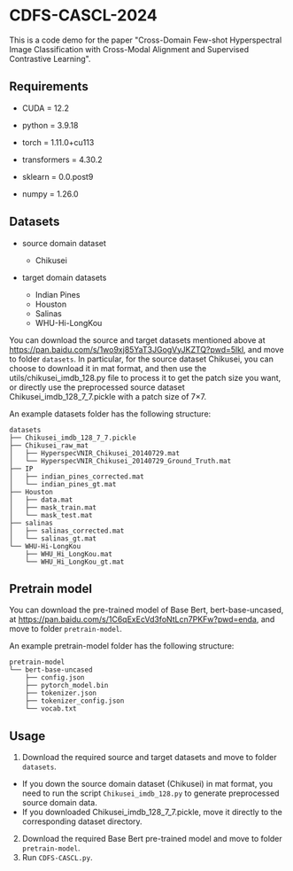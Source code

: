 # CDFS-CASCL-2024
This is a code demo for the paper "Cross-Domain Few-shot Hyperspectral Image Classification with Cross-Modal Alignment and Supervised Contrastive Learning".


## Requirements

- CUDA = 12.2

- python = 3.9.18 

- torch = 1.11.0+cu113 

- transformers = 4.30.2

- sklearn = 0.0.post9

- numpy = 1.26.0

## Datasets

- source domain dataset
  - Chikusei

- target domain datasets
  - Indian Pines
  - Houston
  - Salinas
  - WHU-Hi-LongKou

You can download the source and target datasets mentioned above at https://pan.baidu.com/s/1wo9xj85YaT3JGogVyJKZTQ?pwd=5lkl, and move to folder `datasets`.  In particular, for the source dataset Chikusei, you can choose to download it in mat format, and then use the utils/chikusei_imdb_128.py file to process it to get the patch size you want, or directly use the preprocessed source dataset Chikusei_imdb_128_7_7.pickle with a patch size of 7$\times$7. 

An example datasets folder has the following structure:

```
datasets
├── Chikusei_imdb_128_7_7.pickle
├── Chikusei_raw_mat
│   ├── HyperspecVNIR_Chikusei_20140729.mat
│   └── HyperspecVNIR_Chikusei_20140729_Ground_Truth.mat
├── IP
│   ├── indian_pines_corrected.mat
│   └── indian_pines_gt.mat
├── Houston
│   ├── data.mat
│	├── mask_train.mat
│   └── mask_test.mat
├── salinas
│   ├── salinas_corrected.mat
│   └── salinas_gt.mat
└── WHU-Hi-LongKou
    ├── WHU_Hi_LongKou.mat
    └── WHU_Hi_LongKou_gt.mat
```

## Pretrain model

You can download the pre-trained model of Base Bert, bert-base-uncased, at https://pan.baidu.com/s/1C6qExEcVd3foNtLcn7PKFw?pwd=enda, and move to folder `pretrain-model`.

An example pretrain-model folder has the following structure:

```
pretrain-model
└── bert-base-uncased
    ├── config.json
    ├── pytorch_model.bin
    ├── tokenizer.json
    ├── tokenizer_config.json
    └── vocab.txt
```

## Usage

1. Download the required source and target datasets and move to folder `datasets`.

- If you down the source domain dataset (Chikusei) in mat format, you need to run the script `Chikusei_imdb_128.py` to generate preprocessed source domain data. 
- If you downloaded Chikusei_imdb_128_7_7.pickle, move it directly to the corresponding dataset directory.

2. Download the required Base Bert pre-trained model and move to folder `pretrain-model`.
3. Run `CDFS-CASCL.py`. 

